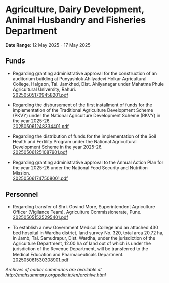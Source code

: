 # Agriculture, Dairy Development, Animal Husbandry and Fisheries Department

**Date Range**: 12 May 2025 - 17 May 2025


## Funds
- Regarding granting administrative approval for the construction of an auditorium building at Punyashlok Ahilyadevi Holkar Agricultural College, Halgaon, Tal. Jamkhed, Dist. Ahilyanagar under Mahatma Phule Agricultural University, Rahuri.\
  [202505051709458201.pdf](https://gr.maharashtra.gov.in/Site/Upload/Government%20Resolutions/English/202505051709458201.pdf)

- Regarding the disbursement of the first installment of funds for the implementation of the Traditional Agriculture Development Scheme (PKVY) under the National Agriculture Development Scheme (RKVY) in the year 2025-26.\
  [202505061248334401.pdf](https://gr.maharashtra.gov.in/Site/Upload/Government%20Resolutions/English/202505061248334401.pdf)

- Regarding the distribution of funds for the implementation of the Soil Health and Fertility Program under the National Agricultural Development Scheme in the year 2025-26.\
  [202505061251087901.pdf](https://gr.maharashtra.gov.in/Site/Upload/Government%20Resolutions/English/202505061251087901.pdf)

- Regarding granting administrative approval to the Annual Action Plan for the year 2025-26 under the National Food Security and Nutrition Mission.\
  [202505061747508001.pdf](https://gr.maharashtra.gov.in/Site/Upload/Government%20Resolutions/English/202505061747508001.pdf)

## Personnel
- Regarding transfer of Shri. Govind More, Superintendent Agriculture Officer (Vigilance Team), Agriculture Commissionerate, Pune.\
  [202505051525295401.pdf](https://gr.maharashtra.gov.in/Site/Upload/Government%20Resolutions/English/202505051525295401.pdf)

- To establish a new Government Medical College and an attached 430 bed hospital in Wardha district, land survey No. 320, total area 20.72 ha, in Jamb, Tal. Samudrapur, Dist. Wardha, under the jurisdiction of the Agriculture Department, 12.00 ha of land out of which is under the jurisdiction of the Revenue Department, will be transferred to the Medical Education and Pharmaceuticals Department.\
  [202505061530308901.pdf](https://gr.maharashtra.gov.in/Site/Upload/Government%20Resolutions/English/202505061530308901.pdf)


*Archives of earlier summaries are available at http://mahsummary.orgpedia.in/en/archive.html*